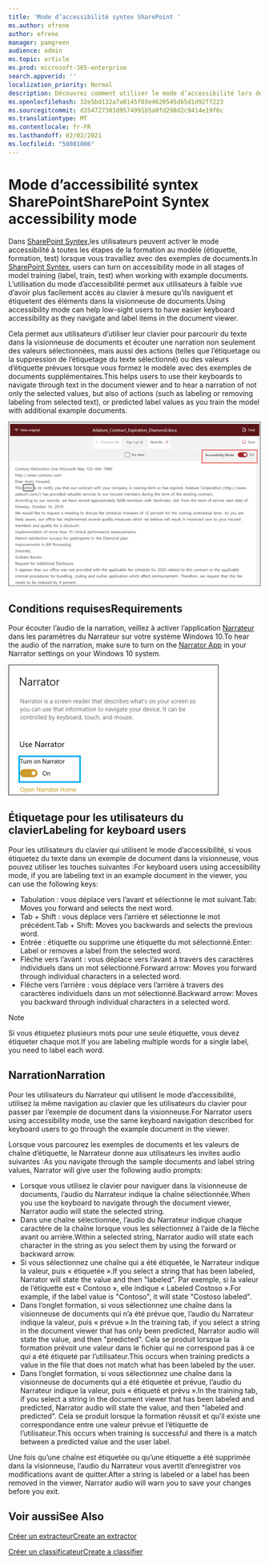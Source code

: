 ```yaml
---
title: 'Mode d’accessibilité syntex SharePoint '
ms.author: efrene
author: efrene
manager: pamgreen
audience: admin
ms.topic: article
ms.prod: microsoft-365-enterprise
search.appverid: ''
localization_priority: Normal
description: Découvrez comment utiliser le mode d’accessibilité lors de la formation d’un modèle dans SharePoint Syntex.
ms.openlocfilehash: 32e5bd132a7a0145f03e4620545d65d1d92ff223
ms.sourcegitcommit: d354727303d9574991b5a0fd298d2c9414e19f6c
ms.translationtype: MT
ms.contentlocale: fr-FR
ms.lasthandoff: 02/02/2021
ms.locfileid: "50081006"
---
```

# <a name="sharepoint-syntex-accessibility-mode"></a><span data-ttu-id="3d0db-103">Mode d’accessibilité syntex SharePoint</span><span class="sxs-lookup"><span data-stu-id="3d0db-103">SharePoint Syntex accessibility mode</span></span>

<span data-ttu-id="3d0db-104">Dans [SharePoint Syntex,](index.md)les utilisateurs peuvent activer le mode accessibilité à toutes les étapes de la formation au modèle (étiquette, formation, test) lorsque vous travaillez avec des exemples de documents.</span><span class="sxs-lookup"><span data-stu-id="3d0db-104">In [SharePoint Syntex](index.md), users can turn on accessibility mode in all stages of model training (label, train, test) when working with example documents.</span></span> <span data-ttu-id="3d0db-105">L’utilisation du mode d’accessibilité permet aux utilisateurs à faible vue d’avoir plus facilement accès au clavier à mesure qu’ils naviguent et étiquetent des éléments dans la visionneuse de documents.</span><span class="sxs-lookup"><span data-stu-id="3d0db-105">Using accessibility mode can help low-sight users to have easier keyboard accessibility as they navigate and label items in the document viewer.</span></span>

<span data-ttu-id="3d0db-106">Cela permet aux utilisateurs d’utiliser leur clavier pour parcourir du texte dans la visionneuse de documents et écouter une narration non seulement des valeurs sélectionnées, mais aussi des actions (telles que l’étiquetage ou la suppression de l’étiquetage du texte sélectionné) ou des valeurs d’étiquette prévues lorsque vous formez le modèle avec des exemples de documents supplémentaires.</span><span class="sxs-lookup"><span data-stu-id="3d0db-106">This helps users to use their keyboards to navigate through text in the document viewer and to hear a narration of not only the selected values, but also of actions (such as labeling or removing labeling from selected text), or predicted label values as you train the model with additional example documents.</span></span> 


![Mode d’accessibilité](../media/content-understanding/accessibility-mode.png)

## <a name="requirements"></a><span data-ttu-id="3d0db-108">Conditions requises</span><span class="sxs-lookup"><span data-stu-id="3d0db-108">Requirements</span></span>

<span data-ttu-id="3d0db-109">Pour écouter l’audio de la narration, veillez à activer l’application [Narrateur](https://support.microsoft.com/windows/complete-guide-to-narrator-e4397a0d-ef4f-b386-d8ae-c172f109bdb1) dans les paramètres du Narrateur sur votre système Windows 10.</span><span class="sxs-lookup"><span data-stu-id="3d0db-109">To hear the audio of the narration, make sure to turn on the [Narrator App](https://support.microsoft.com/windows/complete-guide-to-narrator-e4397a0d-ef4f-b386-d8ae-c172f109bdb1) in your Narrator settings on your Windows 10 system.</span></span>

![Activer le Narrateur](../media/content-understanding/narrator-settings.png)

## <a name="labeling-for-keyboard-users"></a><span data-ttu-id="3d0db-111">Étiquetage pour les utilisateurs du clavier</span><span class="sxs-lookup"><span data-stu-id="3d0db-111">Labeling for keyboard users</span></span>

<span data-ttu-id="3d0db-112">Pour les utilisateurs du clavier qui utilisent le mode d’accessibilité, si vous étiquetez du texte dans un exemple de document dans la visionneuse, vous pouvez utiliser les touches suivantes :</span><span class="sxs-lookup"><span data-stu-id="3d0db-112">For keyboard users using accessibility mode, if you are labeling text in an example document in the viewer, you can use the following keys:</span></span>

- <span data-ttu-id="3d0db-113">Tabulation : vous déplace vers l’avant et sélectionne le mot suivant.</span><span class="sxs-lookup"><span data-stu-id="3d0db-113">Tab: Moves you forward and selects the next word.</span></span>
- <span data-ttu-id="3d0db-114">Tab + Shift : vous déplace vers l’arrière et sélectionne le mot précédent.</span><span class="sxs-lookup"><span data-stu-id="3d0db-114">Tab + Shift: Moves you backwards and selects the previous word.</span></span>
- <span data-ttu-id="3d0db-115">Entrée : étiquette ou supprime une étiquette du mot sélectionné.</span><span class="sxs-lookup"><span data-stu-id="3d0db-115">Enter: Label or removes a label from the selected word.</span></span>
- <span data-ttu-id="3d0db-116">Flèche vers l’avant : vous déplace vers l’avant à travers des caractères individuels dans un mot sélectionné.</span><span class="sxs-lookup"><span data-stu-id="3d0db-116">Forward arrow: Moves you forward through individual characters in a selected word.</span></span>
- <span data-ttu-id="3d0db-117">Flèche vers l’arrière : vous déplace vers l’arrière à travers des caractères individuels dans un mot sélectionné.</span><span class="sxs-lookup"><span data-stu-id="3d0db-117">Backward arrow: Moves you backward through individual characters in a selected word.</span></span>

> [!NOTE]
> <span data-ttu-id="3d0db-118">Si vous étiquetez plusieurs mots pour une seule étiquette, vous devez étiqueter chaque mot.</span><span class="sxs-lookup"><span data-stu-id="3d0db-118">If you are labeling multiple words for a single label, you need to label each word.</span></span>


## <a name="narration"></a><span data-ttu-id="3d0db-119">Narration</span><span class="sxs-lookup"><span data-stu-id="3d0db-119">Narration</span></span>

<span data-ttu-id="3d0db-120">Pour les utilisateurs du Narrateur qui utilisent le mode d’accessibilité, utilisez la même navigation au clavier que les utilisateurs du clavier pour passer par l’exemple de document dans la visionneuse.</span><span class="sxs-lookup"><span data-stu-id="3d0db-120">For Narrator users using accessibility mode, use the same keyboard navigation described for keyboard users to go through the example document in the viewer.</span></span>

<span data-ttu-id="3d0db-121">Lorsque vous parcourez les exemples de documents et les valeurs de chaîne d’étiquette, le Narrateur donne aux utilisateurs les invites audio suivantes :</span><span class="sxs-lookup"><span data-stu-id="3d0db-121">As you navigate through the sample documents and label string values, Narrator will give user the following audio prompts:</span></span>

- <span data-ttu-id="3d0db-122">Lorsque vous utilisez le clavier pour naviguer dans la visionneuse de documents, l’audio du Narrateur indique la chaîne sélectionnée.</span><span class="sxs-lookup"><span data-stu-id="3d0db-122">When you use the keyboard to navigate through the document viewer, Narrator audio will state the selected string.</span></span>
- <span data-ttu-id="3d0db-123">Dans une chaîne sélectionnée, l’audio du Narrateur indique chaque caractère de la chaîne lorsque vous les sélectionnez à l’aide de la flèche avant ou arrière.</span><span class="sxs-lookup"><span data-stu-id="3d0db-123">Within a selected string, Narrator audio will state each character in the string as you select them by using the forward or backward arrow.</span></span>
- <span data-ttu-id="3d0db-124">Si vous sélectionnez une chaîne qui a été étiquetée, le Narrateur indique la valeur, puis « étiquetée ».</span><span class="sxs-lookup"><span data-stu-id="3d0db-124">If you select a string that has been labeled, Narrator will state the value and then "labeled".</span></span>  <span data-ttu-id="3d0db-125">Par exemple, si la valeur de l’étiquette est « Contoso », elle indique « Labeled Costoso ».</span><span class="sxs-lookup"><span data-stu-id="3d0db-125">For example, if the label value is "Contoso", it will state "Costoso labeled".</span></span> 
- <span data-ttu-id="3d0db-126">Dans l’onglet formation, si vous sélectionnez une chaîne dans la visionneuse de documents qui n’a été prévue que, l’audio du Narrateur indique la valeur, puis « prévue ».</span><span class="sxs-lookup"><span data-stu-id="3d0db-126">In the training tab, if you select a string in the document viewer that has only been predicted, Narrator audio will state the value, and then "predicted".</span></span> <span data-ttu-id="3d0db-127">Cela se produit lorsque la formation prévoit une valeur dans le fichier qui ne correspond pas à ce qui a été étiqueté par l’utilisateur.</span><span class="sxs-lookup"><span data-stu-id="3d0db-127">This occurs when training predicts a value in the file that does not match what has been labeled by the user.</span></span>
- <span data-ttu-id="3d0db-128">Dans l’onglet formation, si vous sélectionnez une chaîne dans la visionneuse de documents qui a été étiquetée et prévue, l’audio du Narrateur indique la valeur, puis « étiqueté et prévu ».</span><span class="sxs-lookup"><span data-stu-id="3d0db-128">In the training tab, if you select a string in the document viewer that has been labeled and predicted, Narrator audio will state the value, and then "labeled and predicted".</span></span> <span data-ttu-id="3d0db-129">Cela se produit lorsque la formation réussit et qu’il existe une correspondance entre une valeur prévue et l’étiquette de l’utilisateur.</span><span class="sxs-lookup"><span data-stu-id="3d0db-129">This occurs when training is successful and there is a match between a predicted value and the user label.</span></span>



<span data-ttu-id="3d0db-130">Une fois qu’une chaîne est étiquetée ou qu’une étiquette a été supprimée dans la visionneuse, l’audio du Narrateur vous avertit d’enregistrer vos modifications avant de quitter.</span><span class="sxs-lookup"><span data-stu-id="3d0db-130">After a string is labeled or a label has been removed in the viewer, Narrator audio will warn you to save your changes before you exit.</span></span>

## <a name="see-also"></a><span data-ttu-id="3d0db-131">Voir aussi</span><span class="sxs-lookup"><span data-stu-id="3d0db-131">See Also</span></span>

[<span data-ttu-id="3d0db-132">Créer un extracteur</span><span class="sxs-lookup"><span data-stu-id="3d0db-132">Create an extractor</span></span>](create-an-extractor.md)</br>

[<span data-ttu-id="3d0db-133">Créer un classificateur</span><span class="sxs-lookup"><span data-stu-id="3d0db-133">Create a classifier</span></span>](create-a-classifier.md)</br>










 


  
  



